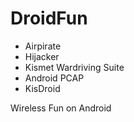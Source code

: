 
# DroidFun

- Airpirate
- Hijacker
- Kismet Wardriving Suite
- Android PCAP
- KisDroid

Wireless Fun on Android

